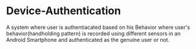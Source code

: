 # Device-Authentication
A system where user is authentiacated based on his Behavior where user's behavior(handholding pattern) is recorded using different sensors in an Android Smartphone and authenticated as the genuine user or not.
